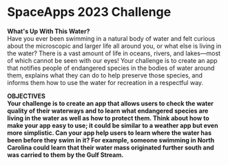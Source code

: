 # SpaceApps 2023 Challenge

<b>What's Up With This Water?</b>
<br>
Have you ever been swimming in a natural body of water and felt curious about the microscopic and larger life all around you, or what else is living in the water? There is a vast amount of life in oceans, rivers, and lakes—most of which cannot be seen with our eyes! Your challenge is to create an app that notifies people of endangered species in the bodies of water around them, explains what they can do to help preserve those species, and informs them how to use the water for recreation in a respectful way.

<b>OBJECTIVES
<br>
Your challenge is to create an app that allows users to check the water quality of their waterways and to learn what endangered species are living in the water as well as how to protect them. Think about how to make your app easy to use; it could be similar to a weather app but even more simplistic. Can your app help users to learn where the water has been before they swim in it? For example, someone swimming in North Carolina could learn that their water mass originated further south and was carried to them by the Gulf Stream.
